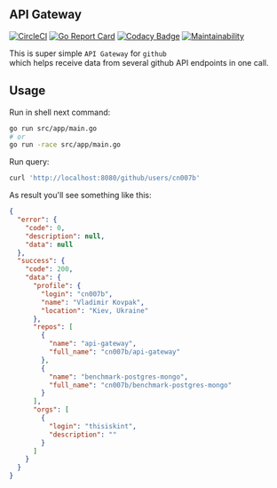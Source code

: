 API Gateway
-

[![CircleCI](https://circleci.com/gh/cn007b/api-gateway.svg?style=svg)](https://circleci.com/gh/cn007b/api-gateway)
[![Go Report Card](https://goreportcard.com/badge/github.com/cn007b/api-gateway)](https://goreportcard.com/report/github.com/cn007b/api-gateway)
[![Codacy Badge](https://api.codacy.com/project/badge/Grade/a75fd2bff6ae4365b6535126ff429621)](https://www.codacy.com/app/cn007b/api-gateway?utm_source=github.com&amp;utm_medium=referral&amp;utm_content=cn007b/api-gateway&amp;utm_campaign=Badge_Grade)
[![Maintainability](https://api.codeclimate.com/v1/badges/89a5bcee77752ad8a6ec/maintainability)](https://codeclimate.com/github/cn007b/api-gateway/maintainability)

This is super simple `API Gateway` for `github`
<br>which helps receive data from several github API endpoints in one call.

## Usage

Run in shell next command:

````bash
go run src/app/main.go
# or
go run -race src/app/main.go
````

Run query:

````bash
curl 'http://localhost:8080/github/users/cn007b'
````

As result you'll see something like this:

````json
{
  "error": {
    "code": 0,
    "description": null,
    "data": null
  },
  "success": {
    "code": 200,
    "data": {
      "profile": {
        "login": "cn007b",
        "name": "Vladimir Kovpak",
        "location": "Kiev, Ukraine"
      },
      "repos": [
        {
          "name": "api-gateway",
          "full_name": "cn007b/api-gateway"
        },
        {
          "name": "benchmark-postgres-mongo",
          "full_name": "cn007b/benchmark-postgres-mongo"
        }
      ],
      "orgs": [
        {
          "login": "thisiskint",
          "description": ""
        }
      ]
    }
  }
}
````
